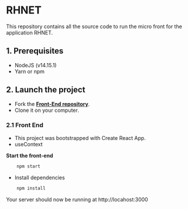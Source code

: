 # RHNET

This repository contains all the source code to run the micro front for the application RHNET.

## 1. Prerequisites

- NodeJS (v14.15.1)
- Yarn or npm

## 2. Launch the project

- Fork the **[Front-End repository](https://github.com/Flower-dev/Flore_Malonda_P14_06042022)**.
- Clone it on your computer.

### 2.1 Front End

- This project was bootstrapped with Create React App.
- useContext

**Start the front-end**
```bash
    npm start
```

- Install dependencies
```bash
    npm install
```
Your server should now be running at http://locahost:3000